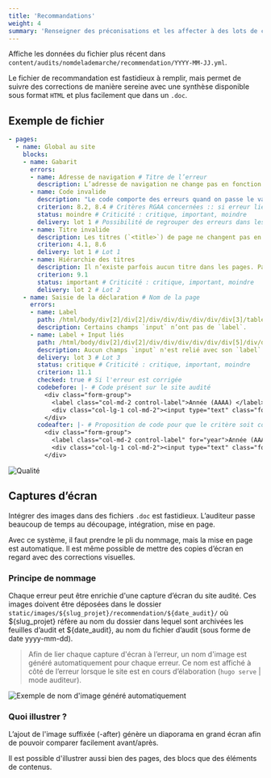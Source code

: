 ```yaml
---
title: 'Recommandations'
weight: 4
summary: 'Renseigner des préconisations et les affecter à des lots de correction'
---
```


Affiche les données du fichier plus récent dans `content/audits/nomdelademarche/recommendation/YYYY-MM-JJ.yml`.

Le fichier de recommandation est fastidieux à remplir, mais permet de suivre des corrections de manière sereine avec une synthèse disponible sous format `HTML` et plus facilement que dans un `.doc`.

## Exemple de fichier

```yaml
- pages:
  - name: Global au site
    blocks:
    - name: Gabarit
      errors:
      - name: Adresse de navigation # Titre de l’erreur
        description: L’adresse de navigation ne change pas en fonction des pages.
      - name: Code invalide
        description: "Le code comporte des erreurs quand on passe le validateur : https://validator.w3.org/." # Description longue
        criterion: 8.2, 8.4 # Critères RGAA concernées :: si erreur lié à un critère, l'erreur sera reporté dans la déclaration générée
        status: moindre # Criticité : critique, important, moindre
        delivery: lot 1 # Possibilité de regrouper des erreurs dans les lots en haut de page (l'intitulé du champ est libre)
      - name: Titre invalide
        description: Les titres (`<title>`) de page ne changent pas en fonction des pages et ne sont pas pertinents.
        criterion: 4.1, 8.6
        delivery: lot 1 # Lot 1
      - name: Hiérarchie des titres
        description: Il n’existe parfois aucun titre dans les pages. Passer certains titres (haut de page)`<h3>` en `<h1>` ou ajouter des `<h1>` à toutes les pages.
        criterion: 9.1
        status: important # Criticité : critique, important, moindre
        delivery: lot 2 # Lot 2
    - name: Saisie de la déclaration # Nom de la page
      errors:
      - name: Label
        path: /html/body/div[2]/div[2]/div/div/div/div/div/div[3]/table/tbody[1]/tr/td[3]/div/input
        description: Certains champs `input` n’ont pas de `label`.
      - name: Label + Input liés
        path: /html/body/div[2]/div[2]/div/div/div/div/div/div[5]/div/div/div/div/div[2]/div[6]/label # Xpath
        description: Aucun champs `input` n'est relié avec son `label` avec une attribut `for`.
        delivery: lot 3 # Lot 3
        status: critique # Criticité : critique, important, moindre
        criterion: 11.1
        checked: true # Si l'erreur est corrigée
        codebefore: |- # Code présent sur le site audité
          <div class="form-group">
            <label class="col-md-2 control-label">Année (AAAA) </label>
            <div class="col-lg-1 col-md-2"><input type="text" class="form-control"></div>
          </div>
        codeafter: |- # Proposition de code pour que le critère soit conforme
          <div class="form-group">
            <label class="col-md-2 control-label" for="year">Année (AAAA) </label>
            <div class="col-lg-1 col-md-2"><input type="text" class="form-control" id="year"></div>
          </div>
```

![Qualité](/frago/images/qualite.png)

## Captures d’écran

Intégrer des images dans des fichiers `.doc` est fastidieux. L’auditeur passe beaucoup de temps au découpage, intégration, mise en page.

Avec ce système, il faut prendre le pli du nommage, mais la mise en page est automatique. Il est même possible de mettre des copies d’écran en regard avec des corrections visuelles.

### Principe de nommage

Chaque erreur peut être enrichie d'une capture d’écran du site audité. Ces images doivent être
déposées dans le dossier `static/images/${slug_projet}/recommendation/${date_audit}/` où ${slug_projet}
réfère au nom du dossier dans lequel sont archivées les feuilles d’audit et ${date_audit}, au nom
du fichier d’audit (sous forme de date yyyy-mm-dd).

> Afin de lier chaque capture d'écran à l’erreur, un nom d'image est généré automatiquement pour chaque
erreur. Ce nom est affiché à côté de l’erreur lorsque le site est en cours d’élaboration (`hugo serve` | mode auditeur).

![Exemple de nom d'image généré automatiquement](/frago/images/nom-capture-recommandation.png)

### Quoi illustrer ?

L’ajout de l'image suffixée (-after) génère un diaporama en grand écran afin de pouvoir comparer facilement avant/après.

Il est possible d'illustrer aussi bien des pages, des blocs que des éléments de contenus.


